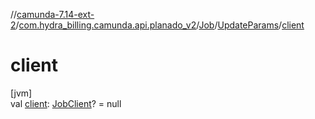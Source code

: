 //[camunda-7.14-ext-2](../../../../index.md)/[com.hydra_billing.camunda.api.planado_v2](../../index.md)/[Job](../index.md)/[UpdateParams](index.md)/[client](client.md)

# client

[jvm]\
val [client](client.md): [JobClient](../../../com.hydra_billing.camunda.api.planado_v2.common_types.job/-job-client/index.md)? = null
